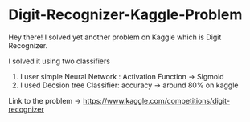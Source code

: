 # Digit-Recognizer-Kaggle-Problem

Hey there! I solved yet another problem on Kaggle which is Digit Recognizer.

I solved it using two classifiers

1. I user simple Neural Network :
      Activation Function -> Sigmoid
2. I used Decsion tree Classifier:
      accuracy -> around 80% on kaggle
      
      
Link to the problem -> https://www.kaggle.com/competitions/digit-recognizer
